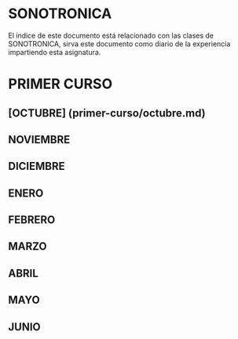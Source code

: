 # SONOTRONICA

El índice de este documento está relacionado con las clases de SONOTRONICA,
sirva este documento como diario de la experiencia impartiendo esta asignatura.

# PRIMER CURSO

## [OCTUBRE] (primer-curso/octubre.md)
## NOVIEMBRE
## DICIEMBRE
## ENERO
## FEBRERO
## MARZO
## ABRIL
## MAYO
## JUNIO
